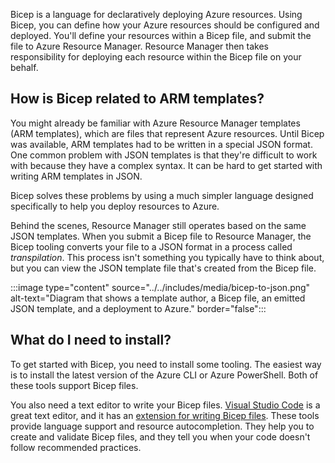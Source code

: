 Bicep is a language for declaratively deploying Azure resources. Using Bicep, you can define how your Azure resources should be configured and deployed. You'll define your resources within a Bicep file, and submit the file to Azure Resource Manager. Resource Manager then takes responsibility for deploying each resource within the Bicep file on your behalf.

## How is Bicep related to ARM templates?

You might already be familiar with Azure Resource Manager templates (ARM templates), which are files that represent Azure resources. Until Bicep was available, ARM templates had to be written in a special JSON format. One common problem with JSON templates is that they're difficult to work with because they have a complex syntax. It can be hard to get started with writing ARM templates in JSON.

Bicep solves these problems by using a much simpler language designed specifically to help you deploy resources to Azure.

Behind the scenes, Resource Manager still operates based on the same JSON templates. When you submit a Bicep file to Resource Manager, the Bicep tooling converts your file to a JSON format in a process called _transpilation_. This process isn't something you typically have to think about, but you can view the JSON template file that's created from the Bicep file.

:::image type="content" source="../../includes/media/bicep-to-json.png" alt-text="Diagram that shows a template author, a Bicep file, an emitted JSON template, and a deployment to Azure." border="false":::

## What do I need to install?

To get started with Bicep, you need to install some tooling. The easiest way is to install the latest version of the Azure CLI or Azure PowerShell. Both of these tools support Bicep files.

You also need a text editor to write your Bicep files. [Visual Studio Code](https://code.visualstudio.com/) is a great text editor, and it has an [extension for writing Bicep files](https://marketplace.visualstudio.com/items?itemName=ms-azuretools.vscode-bicep). These tools provide language support and resource autocompletion. They help you to create and validate Bicep files, and they tell you when your code doesn't follow recommended practices.
